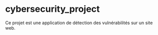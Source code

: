 # cybersecurity_project

Ce projet est une application de détection des vulnérabilités sur un site web.